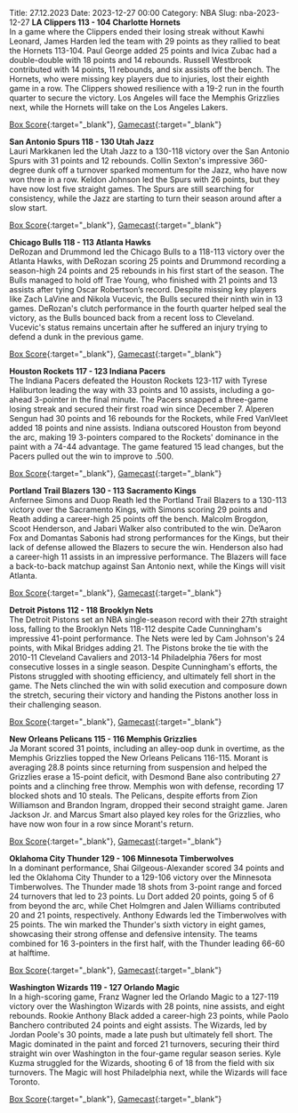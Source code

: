 Title: 27.12.2023
Date: 2023-12-27 00:00
Category: NBA 
Slug: nba-2023-12-27 
**LA Clippers 113 - 104 Charlotte Hornets**  
In a game where the Clippers ended their losing streak without Kawhi Leonard, James Harden led the team with 29 points as they rallied to beat the Hornets 113-104. Paul George added 25 points and Ivica Zubac had a double-double with 18 points and 14 rebounds. Russell Westbrook contributed with 14 points, 11 rebounds, and six assists off the bench. The Hornets, who were missing key players due to injuries, lost their eighth game in a row. The Clippers showed resilience with a 19-2 run in the fourth quarter to secure the victory. Los Angeles will face the Memphis Grizzlies next, while the Hornets will take on the Los Angeles Lakers. 

[Box Score](https://www.nba.com/game/cha-vs-lac-0022300414/box-score){:target="_blank"}, [Gamecast](https://www.nba.com/game/cha-vs-lac-0022300414){:target="_blank"}<br>

**San Antonio Spurs 118 - 130 Utah Jazz**  
Lauri Markkanen led the Utah Jazz to a 130-118 victory over the San Antonio Spurs with 31 points and 12 rebounds. Collin Sexton's impressive 360-degree dunk off a turnover sparked momentum for the Jazz, who have now won three in a row. Keldon Johnson led the Spurs with 26 points, but they have now lost five straight games. The Spurs are still searching for consistency, while the Jazz are starting to turn their season around after a slow start. 

[Box Score](https://www.nba.com/game/uta-vs-sas-0022300412/box-score){:target="_blank"}, [Gamecast](https://www.nba.com/game/uta-vs-sas-0022300412){:target="_blank"}<br>

**Chicago Bulls 118 - 113 Atlanta Hawks**  
DeRozan and Drummond led the Chicago Bulls to a 118-113 victory over the Atlanta Hawks, with DeRozan scoring 25 points and Drummond recording a season-high 24 points and 25 rebounds in his first start of the season. The Bulls managed to hold off Trae Young, who finished with 21 points and 13 assists after tying Oscar Robertson’s record. Despite missing key players like Zach LaVine and Nikola Vucevic, the Bulls secured their ninth win in 13 games. DeRozan's clutch performance in the fourth quarter helped seal the victory, as the Bulls bounced back from a recent loss to Cleveland. Vucevic's status remains uncertain after he suffered an injury trying to defend a dunk in the previous game. 

[Box Score](https://www.nba.com/game/atl-vs-chi-0022300408/box-score){:target="_blank"}, [Gamecast](https://www.nba.com/game/atl-vs-chi-0022300408){:target="_blank"}<br>

**Houston Rockets 117 - 123 Indiana Pacers**  
The Indiana Pacers defeated the Houston Rockets 123-117 with Tyrese Haliburton leading the way with 33 points and 10 assists, including a go-ahead 3-pointer in the final minute. The Pacers snapped a three-game losing streak and secured their first road win since December 7. Alperen Sengun had 30 points and 16 rebounds for the Rockets, while Fred VanVleet added 18 points and nine assists. Indiana outscored Houston from beyond the arc, making 19 3-pointers compared to the Rockets' dominance in the paint with a 74-44 advantage. The game featured 15 lead changes, but the Pacers pulled out the win to improve to .500. 

[Box Score](https://www.nba.com/game/ind-vs-hou-0022300409/box-score){:target="_blank"}, [Gamecast](https://www.nba.com/game/ind-vs-hou-0022300409){:target="_blank"}<br>

**Portland Trail Blazers 130 - 113 Sacramento Kings**  
Anfernee Simons and Duop Reath led the Portland Trail Blazers to a 130-113 victory over the Sacramento Kings, with Simons scoring 29 points and Reath adding a career-high 25 points off the bench. Malcolm Brogdon, Scoot Henderson, and Jabari Walker also contributed to the win. De’Aaron Fox and Domantas Sabonis had strong performances for the Kings, but their lack of defense allowed the Blazers to secure the win. Henderson also had a career-high 11 assists in an impressive performance. The Blazers will face a back-to-back matchup against San Antonio next, while the Kings will visit Atlanta. 

[Box Score](https://www.nba.com/game/sac-vs-por-0022300413/box-score){:target="_blank"}, [Gamecast](https://www.nba.com/game/sac-vs-por-0022300413){:target="_blank"}<br>

**Detroit Pistons 112 - 118 Brooklyn Nets**  
The Detroit Pistons set an NBA single-season record with their 27th straight loss, falling to the Brooklyn Nets 118-112 despite Cade Cunningham's impressive 41-point performance. The Nets were led by Cam Johnson's 24 points, with Mikal Bridges adding 21. The Pistons broke the tie with the 2010-11 Cleveland Cavaliers and 2013-14 Philadelphia 76ers for most consecutive losses in a single season. Despite Cunningham's efforts, the Pistons struggled with shooting efficiency, and ultimately fell short in the game. The Nets clinched the win with solid execution and composure down the stretch, securing their victory and handing the Pistons another loss in their challenging season. 

[Box Score](https://www.nba.com/game/bkn-vs-det-0022300406/box-score){:target="_blank"}, [Gamecast](https://www.nba.com/game/bkn-vs-det-0022300406){:target="_blank"}<br>

**New Orleans Pelicans 115 - 116 Memphis Grizzlies**  
Ja Morant scored 31 points, including an alley-oop dunk in overtime, as the Memphis Grizzlies topped the New Orleans Pelicans 116-115. Morant is averaging 28.8 points since returning from suspension and helped the Grizzlies erase a 15-point deficit, with Desmond Bane also contributing 27 points and a clinching free throw. Memphis won with defense, recording 17 blocked shots and 10 steals. The Pelicans, despite efforts from Zion Williamson and Brandon Ingram, dropped their second straight game. Jaren Jackson Jr. and Marcus Smart also played key roles for the Grizzlies, who have now won four in a row since Morant's return. 

[Box Score](https://www.nba.com/game/mem-vs-nop-0022300410/box-score){:target="_blank"}, [Gamecast](https://www.nba.com/game/mem-vs-nop-0022300410){:target="_blank"}<br>

**Oklahoma City Thunder 129 - 106 Minnesota Timberwolves**  
In a dominant performance, Shai Gilgeous-Alexander scored 34 points and led the Oklahoma City Thunder to a 129-106 victory over the Minnesota Timberwolves. The Thunder made 18 shots from 3-point range and forced 24 turnovers that led to 23 points. Lu Dort added 20 points, going 5 of 6 from beyond the arc, while Chet Holmgren and Jalen Williams contributed 20 and 21 points, respectively. Anthony Edwards led the Timberwolves with 25 points. The win marked the Thunder's sixth victory in eight games, showcasing their strong offense and defensive intensity. The teams combined for 16 3-pointers in the first half, with the Thunder leading 66-60 at halftime. 

[Box Score](https://www.nba.com/game/min-vs-okc-0022300411/box-score){:target="_blank"}, [Gamecast](https://www.nba.com/game/min-vs-okc-0022300411){:target="_blank"}<br>

**Washington Wizards 119 - 127 Orlando Magic**  
In a high-scoring game, Franz Wagner led the Orlando Magic to a 127-119 victory over the Washington Wizards with 28 points, nine assists, and eight rebounds. Rookie Anthony Black added a career-high 23 points, while Paolo Banchero contributed 24 points and eight assists. The Wizards, led by Jordan Poole's 30 points, made a late push but ultimately fell short. The Magic dominated in the paint and forced 21 turnovers, securing their third straight win over Washington in the four-game regular season series. Kyle Kuzma struggled for the Wizards, shooting 6 of 18 from the field with six turnovers. The Magic will host Philadelphia next, while the Wizards will face Toronto. 

[Box Score](https://www.nba.com/game/orl-vs-was-0022300407/box-score){:target="_blank"}, [Gamecast](https://www.nba.com/game/orl-vs-was-0022300407){:target="_blank"}<br>

